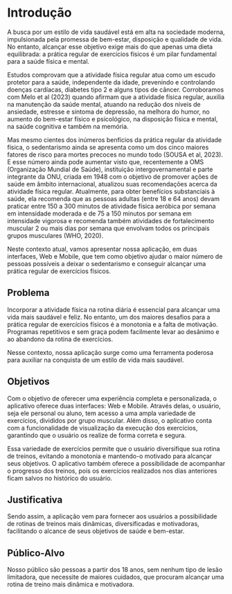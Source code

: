 # Introdução

A busca por um estilo de vida saudável está em alta na sociedade moderna, impulsionada pela promessa de bem-estar, disposição e qualidade de vida. No entanto, alcançar esse objetivo exige mais do que apenas uma dieta equilibrada: a prática regular de exercícios físicos é um pilar fundamental para a saúde física e mental. 

Estudos comprovam que a atividade física regular atua como um escudo protetor para a saúde, independente da idade, prevenindo e controlando doenças cardíacas, diabetes tipo 2 e alguns tipos de câncer. Corroboramos com Melo et al (2023) quando afirmam que a atividade física regular, auxilia na manutenção da saúde mental, atuando na redução dos níveis de ansiedade, estresse e sintoma de depressão, na melhora do humor, no aumento do bem-estar físico e psicológico, na disposição física e mental, na saúde cognitiva e também na memória.

Mas mesmo cientes dos inúmeros benfícios da prática regular da atividade física, o sedentarismo ainda se apresenta como um dos cinco maiores fatores de risco para mortes precoces no mundo todo (SOUSA et al, 2023). E esse número ainda pode aumentar visto que, recentemente a OMS (Organização Mundial de Saúde), instituição intergovernamental e parte integrante da ONU, criada em 1948 com o objetivo de promover ações de saúde em âmbito internacional, atualizou suas recomendações acerca da atividade física regular. Atualmente, para obter benefícios substanciais à saúde, ela recomenda que as pessoas adultas (entre 18 e 64 anos) devam praticar entre 150 a 300 minutos de atividade física aeróbica por semana em intensidade moderada e de 75 a 150 minutos por semana em intensidade vigorosa e recomenda também atividades de fortalecimento muscular 2 ou mais dias por semana que envolvam todos os principais grupos musculares (WHO, 2020).   

Neste contexto atual, vamos apresentar nossa aplicação, em duas interfaces, Web e Mobile, que tem como objetivo ajudar o maior número de pessoas possíveis a deixar o sedentarismo e conseguir alcançar uma prática regular de exercícios físicos.

## Problema

Incorporar a atividade física na rotina diária é essencial para alcançar uma vida mais saudável e feliz. No entanto, um dos maiores desafios para a prática regular de exercícios físicos é a monotonia e a falta de motivação. Programas repetitivos e sem graça podem facilmente levar ao desânimo e ao abandono da rotina de exercícios. 

Nesse contexto, nossa aplicação surge como uma ferramenta poderosa para auxiliar na conquista de um estilo de vida mais saudável.

## Objetivos

Com o objetivo de oferecer uma experiência completa e personalizada, o aplicativo oferece duas interfaces: Web e Mobile. Através delas, o usuário, seja ele personal ou aluno, tem acesso a uma ampla variedade de exercícios, divididos por grupo muscular. Além disso, o aplicativo conta com a funcionalidade de visualização da execução dos exercícios, garantindo que o usuário os realize de forma correta e segura.

Essa variedade de exercícios permite que o usuário diversifique sua rotina de treinos, evitando a monotonia e mantendo-o motivado para alcançar seus objetivos. O aplicativo também oferece a possibilidade de acompanhar o progresso dos treinos, pois os exercícios realizados nos dias anteriores ficam salvos no histórico do usuário.

## Justificativa

Sendo assim, a aplicação vem para fornecer aos usuários a possibilidade de rotinas de treinos mais dinâmicas, diversificadas e motivadoras, facilitando o alcance de seus objetivos de saúde e bem-estar.

## Público-Alvo

Nosso público são pessoas a partir dos 18 anos, sem nenhum tipo de lesão limitadora, que necessite de maiores cuidados, que procuram alcançar uma rotina de treino mais dinâmica e motivadora. 
